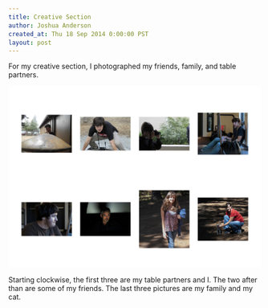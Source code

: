 ```yaml
---
title: Creative Section
author: Joshua Anderson
created_at: Thu 18 Sep 2014 0:00:00 PST
layout: post
---
```


For my creative section, I photographed my friends, family, and table partners.

<img class="post-image" src="/images/contact-family.jpg" alt="">

Starting clockwise, the first three are my table partners and I. The two after than are some of my friends. 
The last three pictures are my family and my cat.
